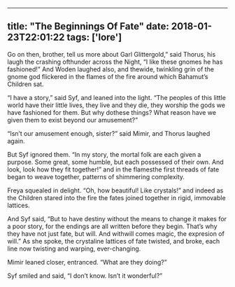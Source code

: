 
---
title: "The Beginnings Of Fate"
date: 2018-01-23T22:01:22
tags: ['lore']
---
Go on then, brother, tell us more about Garl Glittergold,” said Thorus, his laugh the crashing ofthunder across the Night, “I like these gnomes he has fashioned!” And Woden laughed also, and thewide, twinkling grin of the gnome god flickered in the flames of the fire around which Bahamut’s Children sat.

“I have a story,” said Syf, and leaned into the light. “The peoples of this little world have their little lives, they live and they die, they worship the gods we have fashioned for them. But why dothese things? What reason have we given them to exist beyond our amusement?”

“Isn’t our amusement enough, sister?” said Mimir, and Thorus laughed again.

But Syf ignored them. “In my story, the mortal folk are each given a purpose. Some great, some humble, but each possessed of their own. And look, look how they fit together!” and in the flamesthe first threads of fate began to weave together, patterns of shimmering complexity.

Freya squealed in delight. “Oh, how beautiful! Like crystals!” and indeed as the Children stared into the fire the fates joined together in rigid, immovable lattices.

And Syf said, “But to have destiny without the means to change it makes for a poor story, for the endings are all written before they begin. That’s why they have not just fate, but will. And withwill comes magic, the expresion of will.” As she spoke, the crystaline lattices of fate twisted, and broke, each line now twisting and warping, ever-changing.

Mimir leaned closer, entranced. “What are they doing?”

Syf smiled and said, “I don’t know. Isn’t it wonderful?”


